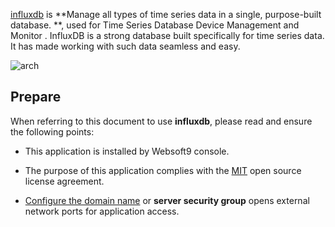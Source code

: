 [influxdb](https://www.influxdata.com/) is **Manage all types of time series data in a single, purpose-built database. **, used for Time Series Database Device Management and Monitor . InfluxDB is a strong database built specifically for time series data. It has made working with such data seamless and easy.


![arch](https://libs.websoft9.com/Websoft9/DocsPicture/zh/influxdb/influxdb-gui-websoft9.png)


## Prepare

When referring to this document to use **influxdb**, please read and ensure the following points:

- This application is installed by Websoft9 console.

- The purpose of this application complies with the [MIT](https://opensource.org/licenses/MIT) open source license agreement.

- [Configure the domain name](./domain-set) or **server security group** opens external network ports for application access.